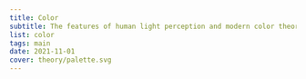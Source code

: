 ```yaml
---
title: Color
subtitle: The features of human light perception and modern color theory
list: color
tags: main
date: 2021-11-01
cover: theory/palette.svg
---
```



